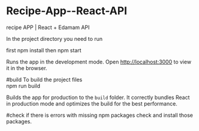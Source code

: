 # Recipe-App--React-API
recipe APP | React + Edamam API

In the project directory  you need to run 

first npm install
then  npm start

Runs the app in the development mode.
Open [http://localhost:3000](http://localhost:3000) to view it in the browser.

#build
To build the project files  
   npm run build 
   
Builds the app for production to the `build` folder.
It correctly bundles React in production mode and optimizes the build for the best performance.

#check
if there is errors with missing npm packages check and  install those packages.
